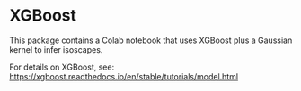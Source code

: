 # XGBoost

This package contains a Colab notebook that uses XGBoost plus a Gaussian kernel to infer isoscapes.

For details on XGBoost, see: https://xgboost.readthedocs.io/en/stable/tutorials/model.html
